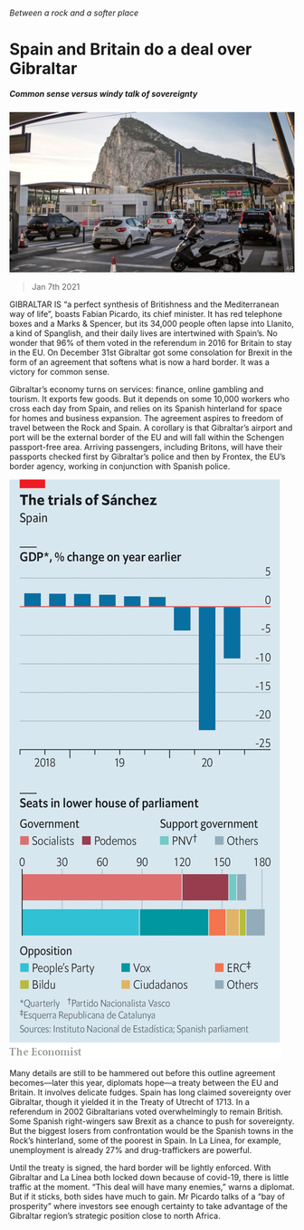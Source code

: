 ###### Between a rock and a softer place

# Spain and Britain do a deal over Gibraltar 

##### Common sense versus windy talk of sovereignty 

![image](images/20210109_EUP002_0.jpg) 

> Jan 7th 2021 


GIBRALTAR IS “a perfect synthesis of Britishness and the Mediterranean way of life”, boasts Fabian Picardo, its chief minister. It has red telephone boxes and a Marks &amp; Spencer, but its 34,000 people often lapse into Llanito, a kind of Spanglish, and their daily lives are intertwined with Spain’s. No wonder that 96% of them voted in the referendum in 2016 for Britain to stay in the EU. On December 31st Gibraltar got some consolation for Brexit in the form of an agreement that softens what is now a hard border. It was a victory for common sense.


Gibraltar’s economy turns on services: finance, online gambling and tourism. It exports few goods. But it depends on some 10,000 workers who cross each day from Spain, and relies on its Spanish hinterland for space for homes and business expansion. The agreement aspires to freedom of travel between the Rock and Spain. A corollary is that Gibraltar’s airport and port will be the external border of the EU and will fall within the Schengen passport-free area. Arriving passengers, including Britons, will have their passports checked first by Gibraltar’s police and then by Frontex, the EU’s border agency, working in conjunction with Spanish police.

![image](images/20210109_euc318.png) 



Many details are still to be hammered out before this outline agreement becomes—later this year, diplomats hope—a treaty between the EU and Britain. It involves delicate fudges. Spain has long claimed sovereignty over Gibraltar, though it yielded it in the Treaty of Utrecht of 1713. In a referendum in 2002 Gibraltarians voted overwhelmingly to remain British. Some Spanish right-wingers saw Brexit as a chance to push for sovereignty. But the biggest losers from confrontation would be the Spanish towns in the Rock’s hinterland, some of the poorest in Spain. In La Línea, for example, unemployment is already 27% and drug-traffickers are powerful.


Until the treaty is signed, the hard border will be lightly enforced. With Gibraltar and La Línea both locked down because of covid-19, there is little traffic at the moment. “This deal will have many enemies,” warns a diplomat. But if it sticks, both sides have much to gain. Mr Picardo talks of a “bay of prosperity” where investors see enough certainty to take advantage of the Gibraltar region’s strategic position close to north Africa.

